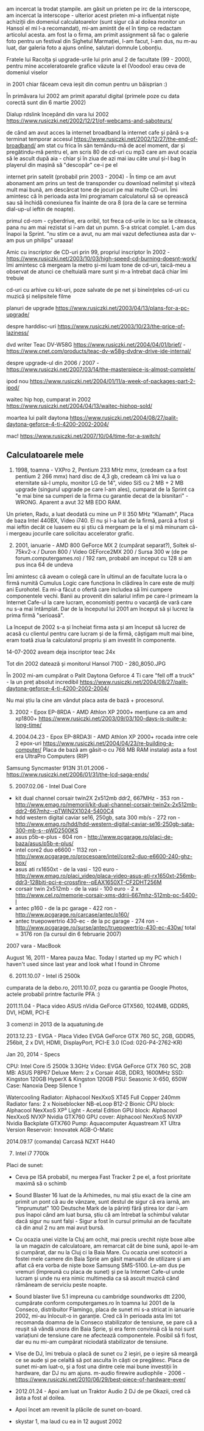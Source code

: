 am incercat la trodat ștampile. am găsit un prieten pe irc de la interscope, am incercat la interscope - ulterior acest prieten mi-a influențat niște achiziții din domeniul calculatoarelor (sunt sigur că al doilea monitor un Hansol el mi l-a recomandat), mi-am amintit de el în timp ce redactam articolul acesta. am fost la o firma, am primit assignment să fac o galerie foto pentru un festival din Sighetul Marmației, l-am facut, l-am dus, nu m-au luat, dar galeria foto a ajuns online, salutari domnule Lobonțiu.

Fratele lui Racolța și upgrade-urile lui prin anul 2 de facultate (99 - 2000), pentru mine acceleratoarele grafice văzute la el (Voodoo) erau ceva de domeniul viselor

in 2001 chiar făceam ceva ieșit din comun pentru un băisprian :)

În primăvara lui 2002 am primit aparatul digital (primele poze cu data corectă sunt din 6 martie 2002)

Dialup rdslink începând din vara lui 2002 https://www.rusiczki.net/2002/12/21/of-webcams-and-saboteurs/

de când am avut acces la internet broadband la internet cafe și până s-a terminat temporar accesul https://www.rusiczki.net/2002/12/27/the-end-of-broadband/ am stat cu frica în sân temându-mă de acel moment, dar și pregătindu-mă pentru el, am scris 80 de cd-uri cu mp3 care am avut ocazia să le ascult după aia - chiar și în ziua de azi mai iau câte unul și-l bag în playerul din mașină să "descopăr" ce-i pe el

internet prin satelit (probabil prin 2003 - 2004) - În timp ce am avut abonament am prins un test de transponder cu download nelimitat și viteză mult mai bună, am descărcat tone de jocuri pe mai multe CD-uri. Îmi amintesc că în perioada asta îmi programam calculatorul să se oprească sau să închidă conexiunea fix înainte de ora 8 (ora de la care se termina dial-up-ul ieftin de noapte).

primul cd-rom - cyberdrive, era oribil, tot freca cd-urile in loc sa le citeasca, pana nu am mai rezistat si i-am dat un pumn. S-a stricat complet. L-am dus înapoi la Sprint. "nu stim ce a avut, nu am mai vazut defectiunea asta dar v-am pus un philips" uraaaa!

Amic cu inscriptor de CD-uri prin 99, propriul inscriptor în 2002 - https://www.rusiczki.net/2003/10/03/high-speed-cd-burning-doesnt-work/ îmi amintesc că mergeam la metro și-mi luam tone de cd-uri, taică-meu a observat de atunci ce cheltuială mare sunt și m-a întrebat dacă chiar îmi trebuie

cd-uri cu arhive cu kit-uri, poze salvate de pe net și bineînțeles cd-uri cu muzică și nelipsitele filme

planuri de upgrade https://www.rusiczki.net/2003/04/13/plans-for-a-pc-upgrade/

despre harddisc-uri https://www.rusiczki.net/2003/10/23/the-price-of-laziness/</li>

dvd writer Teac DV-W58G https://www.rusiczki.net/2004/04/01/brief/ - https://www.cnet.com/products/teac-dv-w58g-dvdrw-drive-ide-internal/

despre upgrade-ul din 2006 / 2007 - https://www.rusiczki.net/2007/03/14/the-masterpiece-is-almost-complete/

ipod nou https://www.rusiczki.net/2004/01/11/a-week-of-packages-part-2-ipod/

waitec hip hop, cumparat in 2002 https://www.rusiczki.net/2004/04/13/waitec-hiphop-sold/

moartea lui palit daytona https://www.rusiczki.net/2004/08/27/palit-daytona-geforce-4-ti-4200-2002-2004/

mac! https://www.rusiczki.net/2007/10/04/time-for-a-switch/

## Calculatoarele mele

1. 1998, toamna - VXPro 2, Pentium 233 MHz mmx, (credeam ca a fost pentium 2 266 mmx) hard disc de 4,3 gb, credeam că îmi va lua o eternitate să-l umplu, monitor LG de 14", video SiS cu 2 MB + 2 MB upgrade (singurul upgrade pe care l-am ales), cumparat de la Sprint ca "e mai bine sa cumperi de la firma cu garantie decat de la bisnitari" - WRONG. Aparent a avut 32 MB EDO RAM.

Un prieten, Radu, a luat deodată cu mine un P II 350 MHz "Klamath", Placa de baza Intel 440BX, Video i740. El nu și l-a luat de la firmă, parcă a fost și mai ieftin decât ce luasem eu și știu că mergeam pe la el și mă minunam că-i mergeau jocurile care solicitau accelerator grafic.

2. 2001, ianuarie - AMD 800 GeForce MX 2 (cumpărat separat?), Soltek sl-75kv2-x / Duron 800 / Video GEForce2MX 200 / Sursa 300 w (de pe forum.computergames.ro) / 192 ram, probabil am inceput cu 128 si am pus inca 64 de undeva

Îmi amintesc că aveam o colegă care în ultimul an de facultate lucra la o firmă numită Cumulus Logic care funcționa în clădirea în care este de mulți ani Eurohotel. Ea mi-a făcut o ofertă care includea să îmi cumpere componentele vechi. Banii au provenit din salariul infim pe care-l primeam la Internet Cafe-ul la care lucram, economisiți pentru o vacanță de vară care nu s-a mai întâmplat. Dar de la începutul lui 2001 am început să și lucrez la prima firmă "serioasă".

La început de 2002 s-a și încheiat firma asta și am început să lucrez de acasă cu clientul pentru care lucram și de la firmă, câștigam mult mai bine, eram toată ziua la calculatorul propriu și am investit în componente.

14-07-2002 aveam deja inscriptor teac 24x

Tot din 2002 datează și monitorul Hansol 710D - 280_8050.JPG

În 2002 mi-am cumpărat o Palit Daytona Geforce 4 Ti care "fell off a truck" - la un preț absolut incredibil https://www.rusiczki.net/2004/08/27/palit-daytona-geforce-4-ti-4200-2002-2004/

Nu mai știu la cine am vândut placa asta de bază + procesorul.

3. 2002 - Epox EP-8RDA - AMD Athlon XP 2000+
mențiune ca am amd xp1800+ https://www.rusiczki.net/2003/09/03/100-days-is-quite-a-long-time/

4. 2004.04.23 - Epox EP-8RDA3I - AMD Athlon XP 2000+
rocada intre cele 2 epox-uri https://www.rusiczki.net/2004/04/23/re-building-a-computer/
Placa de bază am găsit-o cu 768 MB RAM instalați
asta a fost era UltraPro Computers (RIP)

Samsung Syncmaster 913N 31.01.2006 - https://www.rusiczki.net/2006/01/31/the-lcd-saga-ends/

5. 2007.02.06 - Intel Dual Core

+ kit dual channel corsair twin2X 2x512mb ddr2, 667MHz - 353 ron - http://www.emag.ro/memorii/kit-dual-channel-corsair-twin2x-2x512mb-ddr2-667mhz--pTWIN2X1024-5400C4
+ hdd western digital caviar se16, 250gb, sata 300 mb/s - 272 ron - http://www.emag.ro/hdd/hdd-western-digital-caviar-se16-250gb-sata-300-mb-s--pWD2500KS
+ asus p5b-e-plus - 604 ron - http://www.pcgarage.ro/placi-de-baza/asus/p5b-e-plus/
+ intel core2 duo e6600 - 1132 ron - http://www.pcgarage.ro/procesoare/intel/core2-duo-e6600-240-ghz-box/
+ asus ati rx1650xt - de la vasi - 120 euro - http://www.emag.ro/placi_video/placa-video-asus-ati-rx1650xt-256mb-ddr3-128biti-pci-e-crossfire--pEAX1650XT-CF2DHT256M
+ corsair twin 2x512mb - de la vasi - 100 euro - 2 x http://www.cel.ro/memorie-corsair-xms-ddrii-667mhz-512mb-pc-5400-l
+ antec p160 - de la pc garage - 422 ron - http://www.pcgarage.ro/carcase/antec/p160/
+ antec truepowertrio 430-ec - de la pc garage - 274 ron - http://www.pcgarage.ro/surse/antec/truepowertrio-430-ec-430w/
total = 3176 ron (la cursul din 6 februarie 2007)

2007 vara - MacBook

August 16, 2011 - Marea pauza Mac. Today I started up my PC which I haven't used since last year and look what I found in Chrome

6. 2011.10.07 - Intel i5 2500k

cumparata de la debo.ro, 2011.10.07, poza cu garantia pe Google Photos, actele probabil printre facturile PFA :)

2011.11.04 - Placa video ASUS nVidia GeForce GTX560, 1024MB, GDDR5, DVI, HDMI, PCI-E

3 comenzi in 2013 de la aquatuning.de

2013.12.23 - EVGA - Placa Video EVGA GeForce GTX 760 SC, 2GB, GDDR5, 256bit, 2 x DVI, HDMI, DisplayPort, PCI-E 3.0 (Cod: 02G-P4-2762-KR)

Jan 20, 2014 - Specs

CPU: Intel Core i5 2500k 3.3GHz
Video: EVGA GeForce GTX 760 SC, 2GB
MB: ASUS P8P67 Deluxe
Mem: 2 x Corsair 4GB, DDR3, 1600MHz
SSD: Kingston 120GB HyperX & Kingston 120GB
PSU: Seasonic X-650, 650W
Case: Nanoxia Deep Silence 1

Watercooling
Radiator: Alphacool NexXxoS XT45 Full Copper 240mm
Radiator fans: 2 x Noiseblocker NB-eLoop B12-2 Bionic
CPU block: Alphacool NexXxoS XP³ Light - Acetal Edition
GPU block: Alphacool NexXxoS NVXP Nvidia GTX760
GPU cover: Alphacool NexXxoS NVXP Nvidia Backplate GTX760
Pump: Aquacomputer Aquastream XT Ultra Version
Reservoir: Innovatek AGB-O-Matic

2014.09.17 (comanda) Carcasă NZXT H440

7. Intel i7 7700k

Placi de sunet:

* Ceva pe ISA probabil, nu mergea Fast Tracker 2 pe el, a fost prioritate maximă să o schimb
* Sound Blaster 16 luat de la Arhimedes, nu mai știu exact de la cine am primit un pont că au de vânzare, sunt destul de sigur că era iarnă, am "împrumutat" 100 Deutsche Mark de la părinți fără știrea lor dar i-am pus înapoi când am luat bursa, știu că am întrebat la schimbul valutar dacă sigur nu sunt falși - Sigur a fost în cursul primului an de facultate că din anul 2 nu am mai avut bursă.
* Cu ocazia unei vizite la Cluj am ochit, mai precis urechit niște boxe albe la un magazin de calculatoare, am remarcat cât de bine sună, apoi le-am și cumpărat, dar nu la Cluj ci la Baia Mare. Cu ocazia unei scotociri a fostei mele camere din Baia Sprie am găsit manualul de utilizare și am aflat că era vorba de niște boxe Samsung SMS-5100. Le-am dus pe vremuri (împreună cu placa de sunet) și pe la Internet Cafe-ul unde lucram și unde nu era nimic multimedia ca să ascult muzică când rămâneam de serviciu peste noapte.
* Sound blaster live 5.1 impreuna cu cambridge soundworks dtt 2200, cumpărate conform computergames.ro în toamna lui 2001 de la Conseco, distribuitor Flamingo, placa de sunet mi s-a stricat in ianuarie 2002, mi-au înlocuit-o in garanție. Cred că în perioada asta îmi tot recomanda doamna de la Conseco stabilizator de tensiune, se pare că a reușit să vândă unora din Baia Sprie, și era ferm convinsă că la noi sunt variațiuni de tensiune care ne afectează componentele. Posibil să fi fost, dar eu nu mi-am cumpărat niciodată stabilizator de tensiune.
* Vise de DJ, îmi trebuia o placă de sunet cu 2 ieșiri, pe o ieșire să meargă ce se aude și pe celaltă să pot asculta în căști ce pregătesc. Placa de sunet mi-am luat-o, și a fost una dintre cele mai bune investiții în hardware, dar DJ nu am ajuns. m-audio firewire audiophile - 2006 - https://www.rusiczki.net/2010/06/29/best-piece-of-hardware-ever/
* 2012.01.24 - Apoi am luat un Traktor Audio 2 DJ de pe Okazii, cred că ăsta a fost al doilea.
* Apoi încet am revenit la plăcile de sunet on-board.


* skystar 1, ma laud cu ea in 12 august 2002
